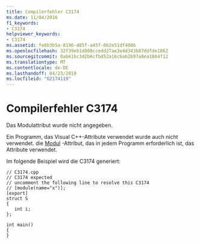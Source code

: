 ```yaml
---
title: Compilerfehler C3174
ms.date: 11/04/2016
f1_keywords:
- C3174
helpviewer_keywords:
- C3174
ms.assetid: fe6b3b5a-8196-485f-a45f-0b2e51df4086
ms.openlocfilehash: 32f39eb1d808ccedd27ae3e4d343b87ddfde1862
ms.sourcegitcommit: 0ab61bc3d2b6cfbd52a16c6ab2b97a8ea1864f12
ms.translationtype: MT
ms.contentlocale: de-DE
ms.lasthandoff: 04/23/2019
ms.locfileid: "62174119"
---
```

# <a name="compiler-error-c3174"></a>Compilerfehler C3174

Das Modulattribut wurde nicht angegeben.

Ein Programm, das Visual C++-Attribute verwendet wurde auch nicht verwendet. die [Modul](../../windows/module-cpp.md) -Attribut, das in jedem Programm erforderlich ist, das Attribute verwendet.

Im folgende Beispiel wird die C3174 generiert:

```
// C3174.cpp
// C3174 expected
// uncomment the following line to resolve this C3174
// [module(name="x")];
[export]
struct S
{
   int i;
};

int main()
{
}
```